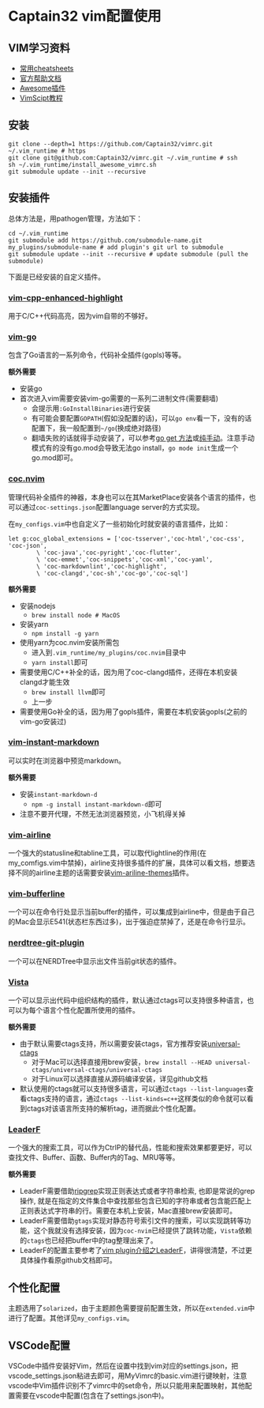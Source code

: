 # Captain32 vim配置使用

## VIM学习资料

* [常用cheatsheets](https://github.com/skywind3000/awesome-cheatsheets/blob/master/editors/vim.txt)
* [官方帮助文档](http://vimdoc.sourceforge.net/htmldoc/)
* [Awesome插件](https://vimawesome.com/)
* [VimScipt教程](https://learnvimscriptthehardway.stevelosh.com/)

## 安装

    git clone --depth=1 https://github.com/Captain32/vimrc.git ~/.vim_runtime # https
    git clone git@github.com:Captain32/vimrc.git ~/.vim_runtime # ssh
    sh ~/.vim_runtime/install_awesome_vimrc.sh
    git submodule update --init --recursive

## 安装插件

总体方法是，用pathogen管理，方法如下：

    cd ~/.vim_runtime
    git submodule add https://github.com/submodule-name.git my_plugins/submodule-name # add plugin's git url to submodule
    git submodule update --init --recursive # update submodule (pull the submodule)

下面是已经安装的自定义插件。

### [vim-cpp-enhanced-highlight](https://github.com/octol/vim-cpp-enhanced-highlight)

用于C/C++代码高亮，因为vim自带的不够好。

### [vim-go](https://github.com/fatih/vim-go)

包含了Go语言的一系列命令，代码补全插件(gopls)等等。

**额外需要**

* 安装go
* 首次进入vim需要安装vim-go需要的一系列二进制文件(需要翻墙)
    * 会提示用`:GoInstallBinaries`进行安装
    * 有可能会要配置`GOPATH`(假如没配置的话)，可以`go env`看一下，没有的话配置下，我一般配置到`~/go`(换成绝对路径)
    * 翻墙失败的话就得手动安装了，可以参考[go get 方法](https://www.sunzhongwei.com/vim-execution-goinstallbinaries-installation-depend-on-failure)或[纯手动](https://bewaremypower.github.io/2019/06/21/%E6%88%91%E7%9A%84vim%E5%BC%80%E5%8F%91%E7%8E%AF%E5%A2%83%E6%90%AD%E5%BB%BA-3-Go%E5%BC%80%E5%8F%91%E9%85%8D%E7%BD%AE/)。注意手动模式有的没有go.mod会导致无法go install，`go mode init`生成一个go.mod即可。

### [coc.nvim](https://github.com/neoclide/coc.nvim)

管理代码补全插件的神器，本身也可以在其MarketPlace安装各个语言的插件，也可以通过`coc-settings.json`配置language server的方式实现。

在`my_configs.vim`中也自定义了一些初始化时就安装的语言插件，比如：

    let g:coc_global_extensions = ['coc-tsserver','coc-html','coc-css', 'coc-json',
            \ 'coc-java','coc-pyright','coc-flutter',
            \ 'coc-emmet','coc-snippets','coc-xml','coc-yaml',
            \ 'coc-markdownlint','coc-highlight',
            \ 'coc-clangd','coc-sh','coc-go','coc-sql']



**额外需要**

* 安装nodejs
    * `brew install node # MacOS`
* 安装yarn
    * `npm install -g yarn`
* 使用yarn为coc.nvim安装所需包
    *  进入到`.vim_runtime/my_plugins/coc.nvim`目录中
    *  `yarn install`即可
* 需要使用C/C++补全的话，因为用了coc-clangd插件，还得在本机安装clangd才能生效
    * `brew install llvm`即可
    * 上一步
* 需要使用Go补全的话，因为用了gopls插件，需要在本机安装gopls(之前的vim-go安装过)

### [vim-instant-markdown](https://github.com/instant-markdown/vim-instant-markdown)

可以实时在浏览器中预览markdown。

**额外需要**

* 安装`instant-markdown-d`
    * `npm -g install instant-markdown-d`即可
* 注意不要开代理，不然无法浏览器预览，小飞机得关掉

### [vim-airline](https://github.com/vim-airline/vim-airline)

一个强大的statusline和tabline工具，可以取代lightline的作用(在my_comfigs.vim中禁掉)，airline支持很多插件的扩展，具体可以看文档，想要选择不同的airline主题的话需要安装[vim-ariline-themes](https://github.com/vim-airline/vim-airline-themes)插件。

### [vim-bufferline](https://github.com/bling/vim-bufferline)

一个可以在命令行处显示当前buffer的插件，可以集成到airline中，但是由于自己的Mac会显示E541(状态栏东西过多)，出于强迫症禁掉了，还是在命令行显示。

### [nerdtree-git-plugin](https://github.com/Xuyuanp/nerdtree-git-plugin)

一个可以在NERDTree中显示出文件当前git状态的插件。

### [Vista](https://github.com/liuchengxu/vista.vim)

一个可以显示出代码中组织结构的插件，默认通过ctags可以支持很多种语言，也可以为每个语言个性化配置所使用的插件。

**额外需要**

* 由于默认需要ctags支持，所以需要安装ctags，官方推荐安装[universal-ctags](https://github.com/universal-ctags/ctags)
    * 对于Mac可以选择直接用brew安装，`brew install --HEAD universal-ctags/universal-ctags/universal-ctags`
    * 对于Linux可以选择直接从源码编译安装，详见github文档
* 默认使用的ctags就可以支持很多语言，可以通过`ctags --list-languages`查看ctags支持的语言，通过`ctags --list-kinds=c++`这样类似的命令就可以看到ctags对该语言所支持的解析tag，进而据此个性化配置。

### [LeaderF](https://github.com/Yggdroot/LeaderF)

一个强大的搜索工具，可以作为CtrlP的替代品，性能和搜索效果都要更好，可以查找文件、Buffer、函数、Buffer内的Tag、MRU等等。

**额外需要**

* LeaderF需要借助[ripgrep](https://github.com/BurntSushi/ripgrep)实现正则表达式或者字符串检索, 也即是常说的grep操作, 就是在指定的文件集合中查找那些包含已知的字符串或者包含能匹配上正则表达式字符串的行。需要在本机上安装，Mac直接brew安装即可。
* LeaderF需要借助`gtags`实现对静态符号索引文件的搜索，可以实现跳转等功能，这个我就没有选择安装，因为`coc-nvim`已经提供了跳转功能，`Vista`依赖的`ctags`也已经把buffer中的tag整理出来了。
* LeaderF的配置主要参考了[vim plugin介绍之LeaderF](https://retzzz.github.io/dc9af5aa/)，讲得很清楚，不过更具体操作看原github文档即可。

## 个性化配置

主题选用了`solarized`，由于主题颜色需要提前配置生效，所以在`extended.vim`中进行了配置。其他详见`my_configs.vim`。

## VSCode配置

VSCode中插件安装好Vim，然后在设置中找到vim对应的settings.json，把vscode_settings.json粘进去即可，用MyVimrc的basic.vim进行键映射，注意vscode中Vim插件识别不了vimrc中的set命令，所以只能用来配置映射，其他配置需要在vscode中配置(包含在了settings.json中)。
